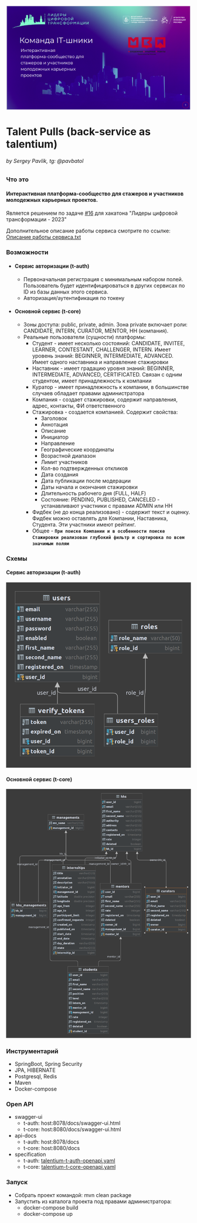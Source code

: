 ![team.png](public%2Fteam%2Fteam.png)

# Talent Pulls (back-service as talentium)

###### by Sergey Pavlik, tg: @pavbatol

### Что это

#### Интерактивная платформа-сообщество для стажеров и участников молодежных карьерных проектов.  
Является решением по задаче [#16](https://leaders2023.innoagency.ru/task_16) для хакатона "Лидеры цифровой трансформации - 2023"

Дополнительное описание работы сервиса смотрите по ссылке:
[Описание работы сервиса.txt](public%2Fdocumentation%2F%D0%9E%D0%BF%D0%B8%D1%81%D0%B0%D0%BD%D0%B8%D0%B5%20%D1%80%D0%B0%D0%B1%D0%BE%D1%82%D1%8B%20%D1%81%D0%B5%D1%80%D0%B2%D0%B8%D1%81%D0%B0.txt)
### Возможности
- #### Сервис авторизации (t-auth)
    - Первоначальная регистрация с минимальным набором полей. Пользователь будет идентифицироваться в других сервисах по ID из базы данных этого сервиса.
    - Авторизация/аутентификация по токену

- #### Основной сервис (t-core)
  - Зоны доступа: public, private, admin. Зона private включает роли: CANDIDATE, INTERN, CURATOR, MENTOR, HH (компания).
  - Реальные пользователи (сущности) платформы: 
    - Студент - имеет несколько состояний: CANDIDATE, INVITEE, LEARNER, CONTESTANT, CHALLENGER, INTERN. Имеет уровень знаний: BEGINNER, INTERMEDIATE, ADVANCED. Имеет одного наставника и направление стажировки
    - Наставник - имеет градацию уровня знаний: BEGINNER, INTERMEDIATE, ADVANCED, CERTIFICATED. Связан с одним студентом, имеет принадлежность к компании
    - Куратор - имеет принадлежность к компании, в большинстве случаев обладает правами администратора
    - Компания - создает стажировки, содержит направления, адрес, контакты, ФИ ответственного
    - Стажировка - создается компанией. Содержит свойства:
      - Заголовок
      - Аннотация
      - Описание
      - Инициатор
      - Направление
      - Географические координаты
      - Возрастной диапазон
      - Лимит участников
      - Кол-во подтвержденных откликов
      - Дата создания
      - Дата публикации после модерации
      - Даты начала и окончания стажировки
      - Длительность рабочего дня (FULL, HALF)
      - Состояние: PENDING, PUBLISHED, CANCELED  - устанавливают участники с правами ADMIN или HH
    - Фидбек (не до конца реализовано) - содержит текст и оценку. Фидбек можно оставлять для Компании, Наставника, Студента. Эти участники имеют рейтинг.
    - Общее - **`При поиске Компании и в особенности поиске Стажировки реализован глубокий фильтр и сортировка по всем значимым полям`**

### Схемы

#### Сервис авторизации (t-auth)
![t-auth-er-diagram.png](public%2Fer-diagram%2Ft-auth-er-diagram.png)

  #### Основной сервис (t-core)
![t-core-er-diagram.png](public%2Fer-diagram%2Ft-core-er-diagram.png)

### Инструментарий

  - SpringBoot, Spring Security
  - JPA, HIBERNATE
  - Postgresql, Redis
  - Maven
  - Docker-compose

### Open API
  - swagger-ui 
    - t-auth: host:8078/docs/swagger-ui.html
    - t-core: host:8080/docs/swagger-ui.html
  - api-docs
    - t-auth: host:8078/docs
    - t-core: host:8080/docs
  - specification
    - t-auth: [talentium-t-auth-openapi.yaml](public%2Fopen-api-specification%2Ftalentium-t-auth-openapi.yaml)
    - t-core: [talentium-t-core-openapi.yaml](public%2Fopen-api-specification%2Ftalentium-t-core-openapi.yaml)

### Запуск
- Собрать проект командой: mvn clean package
- Запустить из каталога проекта под правами администратора:
  - docker-compose build
  - docker-compose up